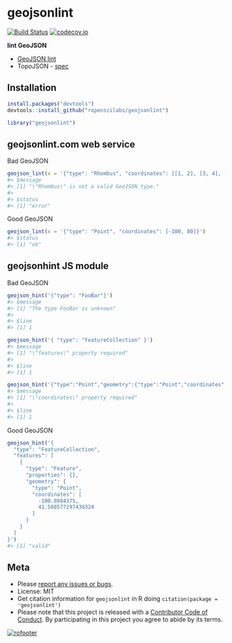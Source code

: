 geojsonlint
===========



[![Build Status](https://api.travis-ci.org/ropenscilabs/geojsonlint.png)](https://travis-ci.org/ropenscilabs/geojsonlint)
[![codecov.io](https://codecov.io/github/ropenscilabs/geojsonlint/coverage.svg?branch=master)](https://codecov.io/github/ropenscilabs/geojsonlint?branch=master)

__lint GeoJSON__

* [GeoJSON lint](http://geojsonlint.com/)
* TopoJSON - [spec](https://github.com/topojson/topojson-specification/blob/master/README.md)

## Installation


```r
install.packages("devtools")
devtools::install_github("ropenscilabs/geojsonlint")
```


```r
library("geojsonlint")
```

## geojsonlint.com web service

Bad GeoJSON


```r
geojson_lint(x = '{"type": "Rhombus", "coordinates": [[1, 2], [3, 4], [5, 6]]}')
#> $message
#> [1] "\"Rhombus\" is not a valid GeoJSON type."
#> 
#> $status
#> [1] "error"
```

Good GeoJSON


```r
geojson_lint(x = '{"type": "Point", "coordinates": [-100, 80]}')
#> $status
#> [1] "ok"
```

## geojsonhint JS module

Bad GeoJSON


```r
geojson_hint('{"type": "FooBar"}')
#> $message
#> [1] "The type FooBar is unknown"
#> 
#> $line
#> [1] 1
```


```r
geojson_hint('{ "type": "FeatureCollection" }')
#> $message
#> [1] "\"features\" property required"
#> 
#> $line
#> [1] 1
```


```r
geojson_hint('{"type":"Point","geometry":{"type":"Point","coordinates":[-80,40]},"properties":{}}')
#> $message
#> [1] "\"coordinates\" property required"
#> 
#> $line
#> [1] 1
```

Good GeoJSON


```r
geojson_hint('{
  "type": "FeatureCollection",
  "features": [
    {
      "type": "Feature",
      "properties": {},
      "geometry": {
        "type": "Point",
        "coordinates": [
          -100.8984375,
          41.508577297439324
        ]
      }
    }
  ]
}')
#> [1] "valid"
```

## Meta

* Please [report any issues or bugs](https://github.com/ropenscilabs/geojsonlint/issues).
* License: MIT
* Get citation information for `geojsonlint` in R doing `citation(package = 'geojsonlint')`
* Please note that this project is released with a [Contributor Code of Conduct](CONDUCT.md). By participating in this project you agree to abide by its terms.

[![rofooter](http://ropensci.org/public_images/github_footer.png)](http://ropensci.org)
